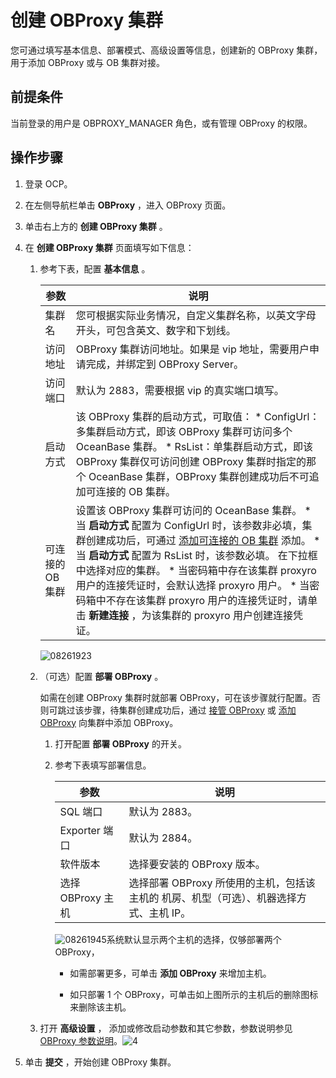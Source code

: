 创建 OBProxy 集群 
==================================

您可通过填写基本信息、部署模式、高级设置等信息，创建新的 OBProxy 集群，用于添加 OBProxy 或与 OB 集群对接。

前提条件 
-------------------------

当前登录的用户是 OBPROXY_MANAGER 角色，或有管理 OBProxy 的权限。

**操作步骤** 
-----------------------------

1. 登录 OCP。

   

2. 在左侧导航栏单击 **OBProxy** ，进入 OBProxy 页面。

   

3. 单击右上方的 **创建 OBProxy 集群** 。

   

4. 在 **创建 OBProxy 集群** 页面填写如下信息：

   1. 参考下表，配置 **基本信息** 。

      

      |     参数     |                                                                                                                                                                                                                                                                          说明                                                                                                                                                                                                                                                                           |
      |------------|-------------------------------------------------------------------------------------------------------------------------------------------------------------------------------------------------------------------------------------------------------------------------------------------------------------------------------------------------------------------------------------------------------------------------------------------------------------------------------------------------------------------------------------------------------|
      | 集群名        | 您可根据实际业务情况，自定义集群名称，以英文字母开头，可包含英文、数字和下划线。                                                                                                                                                                                                                                                                                                                                                                                                                                                                                                              |
      | 访问地址       | OBProxy 集群访问地址。如果是 vip 地址，需要用户申请完成，并绑定到 OBProxy Server。                                                                                                                                                                                                                                                                                                                                                                                                                                                                                               |
      | 访问端口       | 默认为 2883，需要根据 vip 的真实端口填写。                                                                                                                                                                                                                                                                                                                                                                                                                                                                                                                            |
      | 启动方式       | 该 OBProxy 集群的启动方式，可取值： * ConfigUrl：多集群启动方式，即该 OBProxy 集群可访问多个 OceanBase 集群。   * RsList：单集群启动方式，即该 OBProxy 集群仅可访问创建 OBProxy 集群时指定的那个 OceanBase 集群，OBProxy 集群创建成功后不可追加可连接的 OB 集群。                                                                                                                                                                                                                                                                    |
      | 可连接的 OB 集群 | 设置该 OBProxy 集群可访问的 OceanBase 集群。 * 当 **启动方式** 配置为 ConfigUrl 时，该参数非必填，集群创建成功后，可通过 [添加可连接的 OB 集群](../8.obproxy-management/10.add-a-connectable-ob-cluster.md) 添加。   * 当 **启动方式** 配置为 RsList 时，该参数必填。 在下拉框中选择对应的集群。 * 当密码箱中存在该集群 proxyro 用户的连接凭证时，会默认选择 proxyro 用户。   * 当密码箱中不存在该集群 proxyro 用户的连接凭证时，请单击 **新建连接** ，为该集群的  proxyro 用户创建连接凭证。      |

      

      ![08261923](https://help-static-aliyun-doc.aliyuncs.com/assets/img/zh-CN/2334601361/p312780.png)
      
   
   2. （可选）配置 **部署 OBProxy** 。

      如需在创建 OBProxy 集群时就部署 OBProxy，可在该步骤就行配置。否则可跳过该步骤，待集群创建成功后，通过 [接管 OBProxy](../8.obproxy-management/2.userguide-obproxy.md) 或 [添加 OBProxy](../8.obproxy-management/6.add-obproxy.md) 向集群中添加 OBProxy。
      1. 打开配置 **部署 OBProxy** 的开关。

         
      
      2. 参考下表填写部署信息。

         

         |      参数       |                         说明                         |
         |---------------|----------------------------------------------------|
         | SQL 端口        | 默认为 2883。                                          |
         | Exporter 端口   | 默认为 2884。                                          |
         | 软件版本          | 选择要安装的 OBProxy 版本。                                 |
         | 选择 OBProxy 主机 | 选择部署 OBProxy 所使用的主机，包括该主机的 机房、机型（可选）、机器选择方式、主机 IP。 |

         

         ![08261945](https://help-static-aliyun-doc.aliyuncs.com/assets/img/zh-CN/2334601361/p312784.png)系统默认显示两个主机的选择，仅够部署两个 OBProxy，
         * 如需部署更多，可单击 **添加 OBProxy** 来增加主机。

           
         
         * 如只部署 1 个 OBProxy，可单击如上图所示的主机后的删除图标来删除该主机。

           
         

         
      

      
   
   3. 打开 **高级设置** ， 添加或修改启动参数和其它参数，参数说明参见 [OBProxy 参数说明](../12.appendix/10.odp-cluster-parameters.md)。![4](https://help-static-aliyun-doc.aliyuncs.com/assets/img/zh-CN/8232382161/p240600.png)

      
   

   

5. 单击 **提交** ，开始创建 OBProxy 集群。

   



